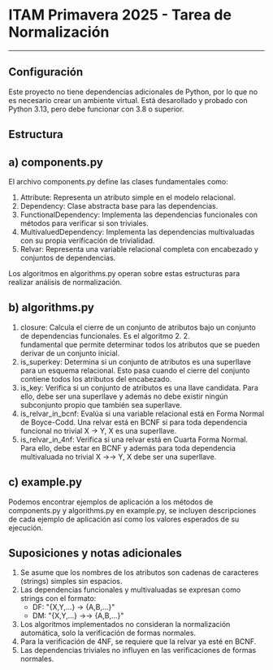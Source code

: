 # ITAM Primavera 2025 - Tarea de Normalización

---

## Configuración

Este proyecto no tiene dependencias adicionales de Python, por lo que no es 
necesario crear un ambiente virtual. Está desarollado y probado con Python 3.13,
pero debe funcionar con 3.8 o superior.

## Estructura

## a) components.py 
El archivo components.py define las clases fundamentales como:

1. Attribute: Representa un atributo simple en el modelo relacional.
2. Dependency: Clase abstracta base para las dependencias.
3. FunctionalDependency: Implementa las dependencias funcionales con métodos para verificar si son triviales.
4. MultivaluedDependency: Implementa las dependencias multivaluadas con su propia verificación de trivialidad.
5. Relvar: Representa una variable relacional completa con encabezado y conjuntos de dependencias.

Los algoritmos en algorithms.py operan sobre estas estructuras para realizar análisis de normalización.

## b) algorithms.py
1. closure: Calcula el cierre de un conjunto de atributos bajo un conjunto de dependencias funcionales. Es el algoritmo 2. 2.   
fundamental que permite determinar todos los atributos que se pueden derivar de un conjunto inicial.
2. is_superkey: Determina si un conjunto de atributos es una superllave para un esquema relacional. Esto pasa cuando el cierre del conjunto contiene todos los atributos del encabezado.
3. is_key: Verifica si un conjunto de atributos es una llave candidata. Para ello, debe ser una superllave y además no debe existir ningún subconjunto propio que también sea superllave.
4. is_relvar_in_bcnf: Evalúa si una variable relacional está en Forma Normal de Boyce-Codd. Una relvar está en BCNF si para toda dependencia funcional no trivial X → Y, X es una superllave.
5. is_relvar_in_4nf: Verifica si una relvar está en Cuarta Forma Normal. Para ello, debe estar en BCNF y además para toda dependencia multivaluada no trivial X →→ Y, X debe ser una superllave.

## c) example.py
Podemos encontrar ejemplos de aplicación a los métodos de components.py y algorithms.py en example.py, se incluyen descripciones de cada ejemplo de aplicación así como los valores esperados de su ejecución.
 ## Suposiciones y notas adicionales

1. Se asume que los nombres de los atributos son cadenas de caracteres (strings) simples sin espacios.
2. Las dependencias funcionales y multivaluadas se expresan como strings con el formato:
   - DF: "{X,Y,...} -> {A,B,...}"
   - DM: "{X,Y,...} ->-> {A,B,...}" 
3. Los algoritmos implementados no consideran la normalización automática, solo la verificación de formas normales.
4. Para la verificación de 4NF, se requiere que la relvar ya esté en BCNF.
5. Las dependencias triviales no influyen en las verificaciones de formas normales.
